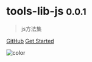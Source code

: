 # tools-lib-js <small>0.0.1</small>

> js方法集

[GitHub](https://github.com/verybigorange/tools-lib-js)
[Get Started](/lib/_type.md)

<!-- 背景色 -->

![color](#f0f0f0)
